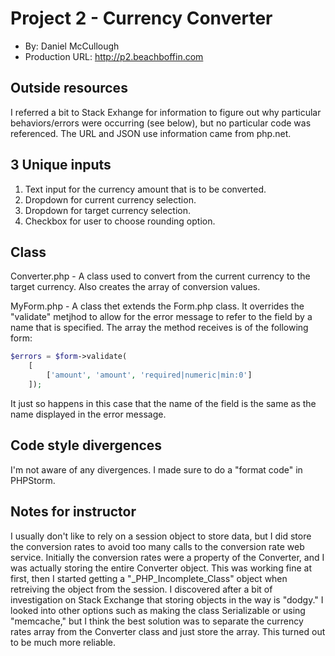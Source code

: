 # Project 2 - Currency Converter
+ By: Daniel McCullough
+ Production URL: <http://p2.beachboffin.com>

## Outside resources
I referred a bit to Stack Exhange for information to figure out why particular behaviors/errors were occurring (see below), but no particular code was referenced.  The URL and JSON use information came from php.net.

## 3 Unique inputs

1. Text input for the currency amount that is to be converted.
2. Dropdown for current currency selection.
3. Dropdown for target currency selection.
4. Checkbox for user to choose rounding option.

## Class
Converter.php - A class used to convert from the current currency to the target currency.  Also creates the array of conversion values.

MyForm.php - A class thet extends the Form.php class.  It overrides the "validate" metjhod to allow for the error message to refer to the field by a name that is specified.  The array the method receives is of the following form:
```php
$errors = $form->validate(
    [
        ['amount', 'amount', 'required|numeric|min:0']
    ]);
```
It just so happens in this case that the name of the field is the same as the name displayed in the error message.

## Code style divergences
I'm not aware of any divergences.  I made sure to do a "format code" in PHPStorm.

## Notes for instructor
I usually don't like to rely on a session object to store data, but I did store the conversion rates to avoid too many calls to the conversion rate web service.  Initially the conversion rates were a property of the Converter, and I was actually storing the entire Converter object.  This was working fine at first, then I started getting a "_PHP_Incomplete_Class" object when retreiving the object from the session.  I discovered after a bit of investigation on Stack Exchange that storing objects in the way is "dodgy." I looked into other options such as making the class Serializable or using "memcache," but I think the best solution was to separate the currency rates array from the Converter class and just store the array.  This turned out to be much more reliable.   
